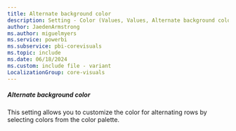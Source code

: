 ```yaml
---
title: Alternate background color
description: Setting - Color (Values, Values, Alternate background color)
author: JaedenArmstrong
ms.author: miguelmyers
ms.service: powerbi
ms.subservice: pbi-corevisuals
ms.topic: include
ms.date: 06/18/2024
ms.custom: include file - variant
LocalizationGroup: core-visuals
---
```

##### Alternate background color

This setting allows you to customize the color for alternating rows by selecting colors from the color palette.
